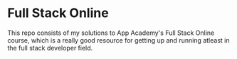 # Full Stack Online
This repo consists of my solutions to App Academy's Full Stack Online course, which is a really good resource for getting up and running atleast in the full stack developer field. 
